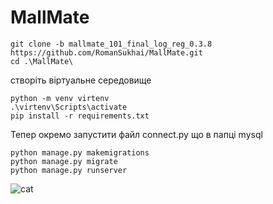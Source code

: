 <h1>MallMate</h1>

``` shell
git clone -b mallmate_101_final_log_reg_0.3.8 https://github.com/RomanSukhai/MallMate.git
cd .\MallMate\
```

створіть віртуальне середовище

``` shell
python -m venv virtenv
.\virtenv\Scripts\activate 
pip install -r requirements.txt
```

Тепер окремо запустити файл connect.py що в папці mysql 

``` shell
python manage.py makemigrations
python manage.py migrate 
python manage.py runserver
```


   ![cat](https://github.com/RomanSukhai/MallMate/assets/118640498/488761ad-a13a-438b-82df-02a00ef1bcc3)

